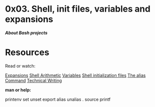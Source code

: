 # 0x03. Shell, init files, variables and expansions

***About Bash projects***

# Resources

Read or watch:

[Expansions](https://intranet.alxswe.com/rltoken/oXnzBjLBA9t9dr7WuftdmQ)
[Shell Arithmetic](https://intranet.alxswe.com/rltoken/PLSUQnBcKKU5eEgRfRDlug)
[Variables](https://intranet.alxswe.com/rltoken/SvdGNZJjKsPghzZEhaWu4Q)
[Shell initialization files](https://intranet.alxswe.com/rltoken/tqud57kjsSYgDfeZDlwl3g)
[The alias Command](https://intranet.alxswe.com/rltoken/1Z3nYPjmidqQJXcWQ9Fkug)
[Technical Writing](https://intranet.alxswe.com/rltoken/wYrZr3t3DeAE8PpYHYWGiw)

__man or help:__

printenv
set
unset
export
alias
unalias
.
source
printf
